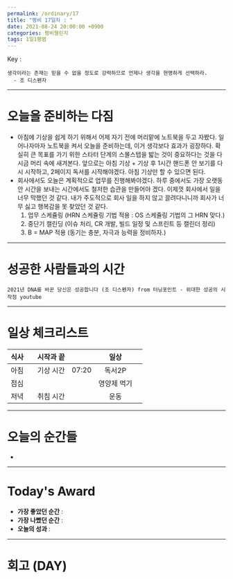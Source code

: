 ```yaml
---
permalink: /ordinary/17
title: "평비 17일차 : "
date: 2021-08-24 20:00:00 +0900
categories: 평비챌린지
tags: 1일1평범
---  
```

Key : 
```
생각이라는 존재는 믿을 수 없을 정도로 강력하므로 언제나 생각을 현명하게 선택하라.
  - 조 디스펜자
```

---
# 오늘을 준비하는 다짐
- 아침에 기상을 쉽게 하기 위해서 어제 자기 전에 머리맡에 노트북을 두고 자봤다. 일어나자마자 노트북을 켜서 오늘을 준비하는데, 이거 생각보다 효과가 굉장하다. 확실히 큰 목표를 가기 위한 스타터 단계의 스몰스텝을 밟는 것이 중요하다는 것을 다시금 머리 속에 새겨본다. 앞으로는 아침 기상 + 기상 후 1시간 핸드폰 안 보기를 다시 시작하고, 2페이지 독서를 시작해야겠다. 아침 기상만 할 수 있으면 된다.  
- 회사에서도 오늘은 계획적으로 업무를 진행해봐야겠다. 하루 중에서도 가장 오랫동안 시간을 보내는 시간에서도 철저한 습관을 만들어야 겠다. 이제껏 회사에서 일을 너무 막했던 것 같다. 내가 주도적으로 회사 일을 하지 않고 끌려다니니까 회사가 너무 싫고 행복감을 못 찾았던 것 같다.
  1. 업무 스케쥴링 (HRN 스케쥴링 기법 적용 : OS 스케쥴링 기법의 그 HRN 맞다.)
  2. 중단기 캘린딩 (이슈 처리, CR 개발, 빌드 일정 및 스프린트 등 캘린더 정리)
  3. B = MAP 적용 (동기는 충분, 자극과 능력을 정비하자.)

---
# 성공한 사람들과의 시간
`2021년 DNA를 바꾼 당신은 성공합니다 (조 디스펜자) from 터닝포인트 - 위대한 성공의 시작점 youtube`  

---
# 일상 체크리스트

| 식사 |  | 시작과 끝 |  | 일상 |  |
|:----:|:----:|:----:|:----:|:----:|:----:|
| 아침 |  | 기상 시간 | 07:20 | 독서2P |  |
| 점심 |  |  |  | 영양제 먹기 |  |
| 저녁 |  | 취침 시간 |  | 운동 |  |

---
# 오늘의 순간들
- 

---
# Today's Award
- **가장 좋았던 순간** : 
- **가장 나빴던 순간** : 
- **오늘의 성과** : 

---
# 회고 (DAY)
